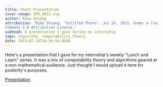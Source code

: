 ```yaml
---
title: Short Presentation
cover-image: IMG_0011.svg
author: Rimu Shuang
attribution: 'Rimu Shuang. "Untitled Photo". Jul 24, 2013. Under a Creative
Commons 3.0 Attribution License.'
subhead: A presentation I gave during my internship
tags: algorithm, computability_theory
date: 2013-07-24T16:50:54-0500
---
```


Here's a presentation that I gave for my internship's weekly "Lunch and Learn"
series. It was a mix of computability theory and algorithms geared at a
non-mathematical audience. Just thought I would upload it here for posterity's
purposes.

<a href="http://shuangrimu.s3.amazonaws.com/media/documents/presentation.pdf">Presentation</a>
